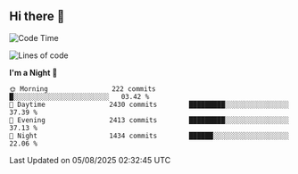 ## Hi there 👋

<!--
**Wangmerlyn/Wangmerlyn** is a ✨ _special_ ✨ repository because its `README.md` (this file) appears on your GitHub profile.

Here are some ideas to get you started:

- 🔭 I’m currently working on ...
- 🌱 I’m currently learning ...
- 👯 I’m looking to collaborate on ...
- 🤔 I’m looking for help with ...
- 💬 Ask me about ...
- 📫 How to reach me: ...
- 😄 Pronouns: ...
- ⚡ Fun fact: ...
-->
<!--START_SECTION:waka-->
![Code Time](http://img.shields.io/badge/Code%20Time-470%20hrs%2048%20mins-blue)

![Lines of code](https://img.shields.io/badge/From%20Hello%20World%20I%27ve%20Written-41.1%20million%20lines%20of%20code-blue)

**I'm a Night 🦉** 

```text
🌞 Morning                222 commits         █░░░░░░░░░░░░░░░░░░░░░░░░   03.42 % 
🌆 Daytime                2430 commits        █████████░░░░░░░░░░░░░░░░   37.39 % 
🌃 Evening                2413 commits        █████████░░░░░░░░░░░░░░░░   37.13 % 
🌙 Night                  1434 commits        ██████░░░░░░░░░░░░░░░░░░░   22.06 % 
```



 Last Updated on 05/08/2025 02:32:45 UTC
<!--END_SECTION:waka-->
